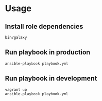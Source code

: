 # Usage

## Install role dependencies

```
bin/galaxy
```

## Run playbook in production

```
ansible-playbook playbook.yml
```

## Run playbook in development

```
vagrant up
ansible-playbook playbook.yml
```
